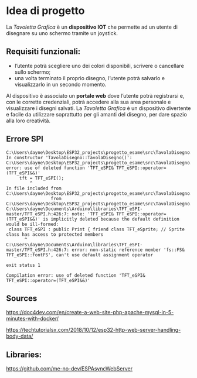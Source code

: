 # Idea di progetto

La *Tavoletta Grafica* è un **dispositivo IOT** che permette ad un utente di disegnare su uno schermo tramite un joystick.

## Requisiti funzionali: 
<ul>
    <li>l’utente potrà scegliere uno dei colori disponibili, scrivere o cancellare sullo schermo; 
    <li>una volta terminato il proprio disegno, l’utente potrà salvarlo e visualizzarlo in un secondo momento.
</ul>

Al dispositivo è associato un **portale web** dove l’utente potrà registrarsi e, con le corrette credenziali, potrà accedere alla sua area personale e visualizzare i disegni salvati. 
La *Tavoletta Grafica* è un dispositivo divertente e facile da utilizzare soprattutto per gli amanti del disegno, per dare spazio alla loro creatività.

## Errore SPI
```
C:\Users\dayne\Desktop\ESP32_projects\progetto_esame\src\TavolaDisegno.cpp: In constructor 'TavolaDisegno::TavolaDisegno()':
C:\Users\dayne\Desktop\ESP32_projects\progetto_esame\src\TavolaDisegno.cpp:6:9: error: use of deleted function 'TFT_eSPI& TFT_eSPI::operator=(TFT_eSPI&&)'
     tft = TFT_eSPI();
         ^
In file included from C:\Users\dayne\Desktop\ESP32_projects\progetto_esame\src\TavolaDisegno.h:6:0,
                 from C:\Users\dayne\Desktop\ESP32_projects\progetto_esame\src\TavolaDisegno.cpp:1:
C:\Users\dayne\Documents\Arduino\libraries\TFT_eSPI-master/TFT_eSPI.h:426:7: note: 'TFT_eSPI& TFT_eSPI::operator=(TFT_eSPI&&)' is implicitly deleted because the default definition would be ill-formed:
 class TFT_eSPI : public Print { friend class TFT_eSprite; // Sprite class has access to protected members
       ^
C:\Users\dayne\Documents\Arduino\libraries\TFT_eSPI-master/TFT_eSPI.h:426:7: error: non-static reference member 'fs::FS& TFT_eSPI::fontFS', can't use default assignment operator

exit status 1

Compilation error: use of deleted function 'TFT_eSPI& TFT_eSPI::operator=(TFT_eSPI&&)'
```

## Sources

https://doc4dev.com/en/create-a-web-site-php-apache-mysql-in-5-minutes-with-docker/

https://techtutorialsx.com/2018/10/12/esp32-http-web-server-handling-body-data/

## Libraries:

https://github.com/me-no-dev/ESPAsyncWebServer

